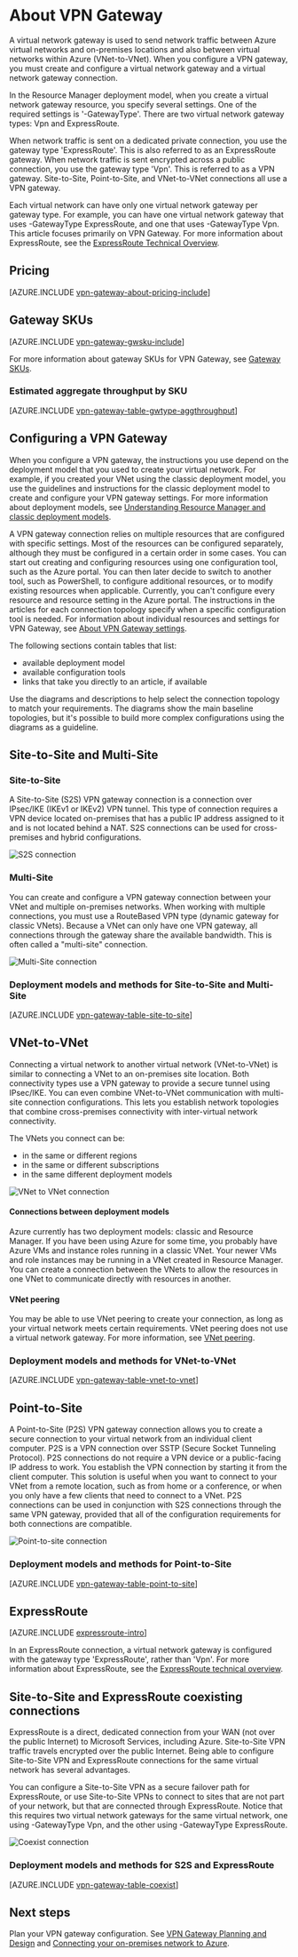 <properties
    pageTitle="About VPN Gateway| Azure"
    description="Learn about VPN Gateway connections for Azure Virtual Networks."
    services="vpn-gateway"
    documentationcenter="na"
    author="cherylmc"
    manager="carmonm"
    editor=""
    tags="azure-resource-manager,azure-service-management" />
<tags
    ms.assetid="2358dd5a-cd76-42c3-baf3-2f35aadc64c8"
    ms.service="vpn-gateway"
    ms.devlang="na"
    ms.topic="get-started-article"
    ms.tgt_pltfrm="na"
    ms.workload="infrastructure-services"
    ms.date="10/18/2016"
    wacn.date=""
    ms.author="cherylmc" />

# About VPN Gateway
A virtual network gateway is used to send network traffic between Azure virtual networks and on-premises locations and also between virtual networks within Azure (VNet-to-VNet). When you configure a VPN gateway, you must create and configure a virtual network gateway and a virtual network gateway connection.

In the Resource Manager deployment model, when you create a virtual network gateway resource, you specify several settings. One of the required settings is '-GatewayType'. There are two virtual network gateway types: Vpn and ExpressRoute. 

When network traffic is sent on a dedicated private connection, you use the gateway type 'ExpressRoute'. This is also referred to as an ExpressRoute gateway. When network traffic is sent encrypted across a public connection, you use the gateway type 'Vpn'. This is referred to as a VPN gateway. Site-to-Site, Point-to-Site, and VNet-to-VNet connections all use a VPN gateway.

Each virtual network can have only one virtual network gateway per gateway type. For example, you can have one virtual network gateway that uses -GatewayType ExpressRoute, and one that uses -GatewayType Vpn. This article focuses primarily on VPN Gateway. For more information about ExpressRoute, see the [ExpressRoute Technical Overview](/documentation/articles/expressroute-introduction/).

## Pricing
[AZURE.INCLUDE [vpn-gateway-about-pricing-include](../../includes/vpn-gateway-about-pricing-include.md)]

## Gateway SKUs
[AZURE.INCLUDE [vpn-gateway-gwsku-include](../../includes/vpn-gateway-gwsku-include.md)]

For more information about gateway SKUs for VPN Gateway, see [Gateway SKUs](/documentation/articles/vpn-gateway-about-vpn-gateway-settings/#gwsku).

### Estimated aggregate throughput by SKU
[AZURE.INCLUDE [vpn-gateway-table-gwtype-aggthroughput](../../includes/vpn-gateway-table-gwtype-aggtput-include.md)]

## Configuring a VPN Gateway
When you configure a VPN gateway, the instructions you use depend on the deployment model that you used to create your virtual network. For example, if you created your VNet using the classic deployment model, you use the guidelines and instructions for the classic deployment model to create and configure your VPN gateway settings. For more information about deployment models, see [Understanding Resource Manager and classic deployment models](/documentation/articles/resource-manager-deployment-model/).

A VPN gateway connection relies on multiple resources that are configured with specific settings. Most of the resources can be configured separately, although they must be configured in a certain order in some cases. You can start out creating and configuring resources using one configuration tool, such as the Azure portal. You can then later decide to switch to another tool, such as PowerShell, to configure additional resources, or to modify existing resources when applicable. Currently, you can't configure every resource and resource setting in the Azure portal. The instructions in the articles for each connection topology specify when a specific configuration tool is needed. For information about individual resources and settings for VPN Gateway, see [About VPN Gateway settings](/documentation/articles/vpn-gateway-about-vpn-gateway-settings/).

The following sections contain tables that list:

* available deployment model
* available configuration tools
* links that take you directly to an article, if available

Use the diagrams and descriptions to help select the connection topology to match your requirements. The diagrams show the main baseline topologies, but it's possible to build more complex configurations using the diagrams as a guideline.

## Site-to-Site and Multi-Site
### Site-to-Site
A Site-to-Site (S2S) VPN gateway connection is a connection over IPsec/IKE (IKEv1 or IKEv2) VPN tunnel. This type of connection requires a VPN device located on-premises that has a public IP address assigned to it and is not located behind a NAT. S2S connections can be used for cross-premises and hybrid configurations.   

![S2S connection](./media/vpn-gateway-about-vpngateways/demos2s.png "site-to-site")

### Multi-Site
You can create and configure a VPN gateway connection between your VNet and multiple on-premises networks. When working with multiple connections, you must use a RouteBased VPN type (dynamic gateway for classic VNets). Because a VNet can only have one VPN gateway, all connections through the gateway share the available bandwidth. This is often called a "multi-site" connection.

![Multi-Site connection](./media/vpn-gateway-about-vpngateways/demomulti.png "multi-site")

### Deployment models and methods for Site-to-Site and Multi-Site
[AZURE.INCLUDE [vpn-gateway-table-site-to-site](../../includes/vpn-gateway-table-site-to-site-include.md)]

## VNet-to-VNet
Connecting a virtual network to another virtual network (VNet-to-VNet) is similar to connecting a VNet to an on-premises site location. Both connectivity types use a VPN gateway to provide a secure tunnel using IPsec/IKE. You can even combine VNet-to-VNet communication with multi-site connection configurations. This lets you establish network topologies that combine cross-premises connectivity with inter-virtual network connectivity.

The VNets you connect can be:

* in the same or different regions
* in the same or different subscriptions 
* in the same different deployment models

![VNet to VNet connection](./media/vpn-gateway-about-vpngateways/demov2v.png "vnet-to-vnet")

#### Connections between deployment models
Azure currently has two deployment models: classic and Resource Manager. If you have been using Azure for some time, you probably have Azure VMs and instance roles running in a classic VNet. Your newer VMs and role instances may be running in a VNet created in Resource Manager. You can create a connection between the VNets to allow the resources in one VNet to communicate directly with resources in another.

#### VNet peering
You may be able to use VNet peering to create your connection, as long as your virtual network meets certain requirements. VNet peering does not use a virtual network gateway. For more information, see [VNet peering](/documentation/articles/virtual-network-peering-overview/).

### Deployment models and methods for VNet-to-VNet
[AZURE.INCLUDE [vpn-gateway-table-vnet-to-vnet](../../includes/vpn-gateway-table-vnet-to-vnet-include.md)]

## Point-to-Site
A Point-to-Site (P2S) VPN gateway connection allows you to create a secure connection to your virtual network from an individual client computer. P2S is a VPN connection over SSTP (Secure Socket Tunneling Protocol). P2S connections do not require a VPN device or a public-facing IP address to work. You establish the VPN connection by starting it from the client computer. This solution is useful when you want to connect to your VNet from a remote location, such as from home or a conference, or when you only have a few clients that need to connect to a VNet. P2S connections can be used in conjunction with S2S connections through the same VPN gateway, provided that all of the configuration requirements for both connections are compatible.

![Point-to-site connection](./media/vpn-gateway-about-vpngateways/demop2s.png "point-to-site")

### Deployment models and methods for Point-to-Site
[AZURE.INCLUDE [vpn-gateway-table-point-to-site](../../includes/vpn-gateway-table-point-to-site-include.md)]

## ExpressRoute
[AZURE.INCLUDE [expressroute-intro](../../includes/expressroute-intro-include.md)]

In an ExpressRoute connection, a virtual network gateway is configured with the gateway type 'ExpressRoute', rather than 'Vpn'. For more information about ExpressRoute, see the [ExpressRoute technical overview](/documentation/articles/expressroute-introduction/).

## Site-to-Site and ExpressRoute coexisting connections
ExpressRoute is a direct, dedicated connection from your WAN (not over the public Internet) to Microsoft Services, including Azure. Site-to-Site VPN traffic travels encrypted over the public Internet. Being able to configure Site-to-Site VPN and ExpressRoute connections for the same virtual network has several advantages.

You can configure a Site-to-Site VPN as a secure failover path for ExpressRoute, or use Site-to-Site VPNs to connect to sites that are not part of your network, but that are connected through ExpressRoute. Notice that this requires two virtual network gateways for the same virtual network, one using -GatewayType Vpn, and the other using -GatewayType ExpressRoute.

![Coexist connection](./media/vpn-gateway-about-vpngateways/demoer.png "expressroute-site2site")

### Deployment models and methods for S2S and ExpressRoute
[AZURE.INCLUDE [vpn-gateway-table-coexist](../../includes/vpn-gateway-table-coexist-include.md)]

## Next steps
Plan your VPN gateway configuration. See [VPN Gateway Planning and Design](/documentation/articles/vpn-gateway-plan-design/) and [Connecting your on-premises network to Azure](/documentation/articles/guidance-connecting-your-on-premises-network-to-azure/).

